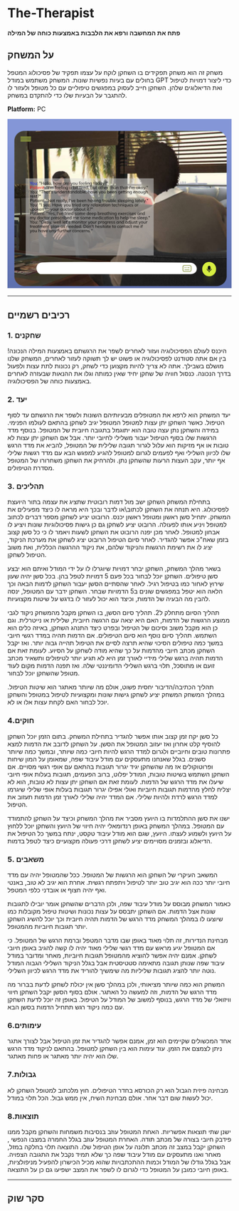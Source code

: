 # The-Therapist

**פתח את המחשבה ורפא את הלבבות באמצעות כוחה של המילה**

## על המשחק
משחק זה הוא משחק תפקידים בו השחקן לוקח על עצמו תפקיד של פסיכולוג המטפל בחולים עם בעיות נפשיות שונות. המשחק משתמש במודל GPT כדי ליצור דמויות לטיפול ואת הדיאלוגים שלהן. השחקן חייב לעסוק במפגשים טיפוליים עם כל מטופל ולעזור לו להתגבר על הבעיות שלו כדי להתקדם במשחק.

**Platform:** PC

![_](https://github.com/Elon-and-Yosef-games-design/The-Therapist/blob/main/%D7%A6%D7%99%D7%9C%D7%95%D7%9D%20%D7%9E%D7%A1%D7%9A%202023-03-21%20124253.png)

---

## רכיבים רשמיים
### 1. שחקנים
היכנס לעולם הפסיכולוגיה ועזור לאחרים לשפר את הרגשתם באמצעות המילה הנכונה! בין אם אתה סטודנט לפסיכולוגיה או פשוט יש לך תשוקה לעזור לאחרים, המשחק שלנו מושלם בשבילך. אתה לא צריך להיות מקצוען כדי לשחק, רק נכונות לתת עצות ולפעול בדרך הנכונה. כנסול חוויה של שחקן יחיד שאין כמותה וגלו את ההנאות שבעזרה לאחרים באמצעות כוחה של הפסיכולוגיה.

### 2. יעד
יעד המשחק הוא לרפא את המטופלים מבעיותיהם השונות ולשפר את הרגשתם עד לסוף הטיפול.
כאשר השחקן יתן עצות למטופל המטופל יגיב לשחקן בהתאם לעולמו הפנימי. במידה והשחקן נתן עצה טובה הוא יתוגמל בתגובה חיובית של המטופל. בנוסף מדד הרגשות שלו בסוף הטיפול יעבור משלילי לחיובי יותר. אבל אם השחקן יתן עצות לא טובות או אף מזיקות הוא עלול לגרור תגובה שלילית של המטופל, להביא את מדד הרגש שלו לכיוון השלילי ואף לפעמים לגרום למטופל להגיע למפגש הבא עם מדד רגשות שלילי אף יותר, עקב העצות הרעות שהשחקן נתן. ולהרחיק את השחקן משחרורו של המטופל מסדרת הטיפולים.

### 3. תהליכים
בתחילת המשחק השחקן ישב מול דמות רובוטית שתציג את עצמה בתור היועצת לפסיכולוג. היא תנחה את השחקן לכתוב\או לדבר ובכך היא מראה לו כיצד מפעילים את המשחק.
יתחיל סשן ראשון ומטופל ראשון יכנס. הרובוט יציע לשחקן מספר דברים לכתוב למטופל ויניע אותו לפעולה. הרובוט יציע לשחקן גם כן גישות פסיכולוגיות שונות ויציע לו אבחון למטופל.
לאחר מכן יפנה הרובוט את השחקן לשעות ויאמר לו כי כל סשן קצוב בזמן שאח"כ אפשר להגדיר. לאחר סיום הטיפול הרובוט יציג לשחקן את מערכת הניקוד, 
יציג לו את רשימת הרגשות והניקוד שלהם, את ניקוד ההרגשה הכללית, ואת משוב הטיפול לשחקן.

בשאר מהלך המשחק, השחקן יבחר דמויות שיוגרלו לו על ידי המודל ואיתם הוא יבצע סשן טיפולים. השחקן יוכל לבחור בכל פעם 5 דמויות לטפל בהן. 
בכל סשן יהיה שעון שירוץ לאחור כמו בטיפול רגיל. לאחר שהסתיים הסשן יעבור השחקן לדמות הבאה וכך הלאה הוא יטפל במפגשים שונים ב5 הדמויות שבחר.
השחקן ידבר עם המטופל, ינסה להבין מה הבעיה של הדמות, וכיצד הוא יכול לעזור לו בדגש על שיטות מקצועיות.

תהליך הסיום מתחלק ל2. תהליך סיום הסשן, בו השחקן מקבל מהמשחק ניקוד לגבי ממוצע הרגשות של הדמות, האם היא יצאה עם הרגשה חיובית, שלילית או נייטרלית.
וגם כן הוא מקבל משוב וסיכום של הטיפול ובפרט כיצד התנהג השחקן, באיזה כלים הוא השתמש. 
תהליך סיום נוסף הוא סיום הטיפולים. אם הדמות תהיה במדד רגשי חיובי במשך כמה טיפולים הסיכוי שהיא תרצה לסיים את הטיפול תהייה גבוה יותר. ואז יקבל השחקן מכתב
חיובי מהדמות על כך שהיא מודה לשחקן על הסיוע. לעומת זאת אם הדמות תהיה ברגש שלילי מידיי לאורך זמן היא לא תגיע יותר לטיפולים ותשאיר מכתב זועם או מתוסכל, תלוי ברגש השלילי הדומיננטי שלה.
ואז תפנה הדמות מקום לעוד מטופל שהשחקן יוכל לבחור.

תהליך הכתיבה/הדיבור יחסית פשוט, אולם מה שיותר מאתגר הוא שיטות הטיפול. במהלך המשחק המשחק יציע לשחקן גישות שונות ומקצועיות לטיפול במטופל והשחקן יוכל לבחור האם לקחת עצות אלו או לא.

### 4.חוקים

כל סשן יקח זמן קצוב אותו אפשר להגדיר בתחילת המשחק. בתום הזמן יוכל השחקן להוסיף קלט אחרון ואז יעזוב המטופל את הסשן.
על השחקן לדובב את הדמות למצא פתרונות טובים וחיוביים ולגרום למדד הרגש להיות חיובי כמה שיותר, ובמשך כמה שיותר סשנים.
בגלל שאנחנו מתעסקים עם מודל עיבוד שפה, שמאומן על המון שיחות ופרוטוקולים אז מה שהשחקן יגיד יגרור תגובות בהתאם עם אופי רגשי מסויים.
אם השחקן השתמש בשיטות טובות, המודל יפלוט, ברוב הפעמים, תגובות בעלות אופי חיובי שיעלו את מדד הרגש של הדמות.
לעומת זאת אם השחקן יתן עצות לא טובות, הוא לא יצליח לחלץ מהדמות תגובות חיוביות ואולי אפילו יגרור תגובות בעלות אופי שלילי שיגרמו
למדד הרגש לרדת ולהיות שלילי. אם המדד יהיה שלילי לאורך זמן הדמות תעזוב את הטיפול.

ישנו את סשן ההתלמדות בו היועץ מסביר את מהלך המשחק וכיצד על השחקן להתמודד עם המטופל.
במהלך המשחק באופן רנדומאלי יהיה חיווי של היועץ והשחקן יוכל ללחוץ על היועץ ולשמוע לעצתו.
היועץ, שגם הוא מודל עיבוד טקסט, ינתח במשך כל הטיפול את הדיאלוג ובזמנים מסויימים יציע לשחקן
דרכי פעולה מקצועיים כיצד לטפל בדמות.

### 5. משאבים

המשאב העיקרי של השחקן הוא הרגשות של המטופל.
ככל שהמטופל יהיה עם מדד חיובי יותר ככה הוא יגיב טוב יותר לטיפול ויתפתח רגשית.
אחרת הוא יגיב לא טוב, באנטי ואף יהיה חצוף או אובדני כלפי המטפל.

כאמור המשחק מבוסס על מודל עיבוד שפה, ולכן הדברים שהשחקן אומר יובילו לתגובות שונות
אצל הדמות. אם השחקן יתבסס על עצות נכונות ושיטות טיפול מקובלות כמו שיוצעו לו במהלך המשחק
מדד הרגש של הדמות תהיה חיובית וכך יוכל להשיג השחקן יותר תגובות חיוביות מהמטופל.

מבחינת הנדירות, זה תלוי מאוד באופן שבו מדבר המטפל וברמת הרגש של המטופל. כי אם המטופל יגיע 
מראש עם מדד רגשי שלילי מאוד יהיה לו קשה להגיב באופן חיובי לשחקן. אמנם יהיה אפשר להוציא מהמטופל
תגובות חיוביות, מאחר ומדובר במודל עיבוד שפה שנותן תגובה מתאימה סטטיסטית אבל בגלל הניקוד השלילי 
הגבוה המודל נוטה יותר להציג תגובות שליליות מה שימשיך להוריד את מדד הרגש לכיוון השלילי.

המשחק הוא כמה שיותר מציאותי, ולכן במהלך סשן אין יכולת לשחקן לדעת בברור מה מדד הרגש של הדמות,
וזה למעשה כל האתגר. אולם בסוף הסשן יקבל השחקן חיווי וויזואלי של מדד הרגש, בנוסף למשוב של המודל על הטיפול.
באופן זה יוכל לדעת השחקן עם כמה ניקוד רגש תתחיל הדמות בסשן הבא. 

### 6.עימותים

אחד המכשולים שקיימים הוא זמן, אמנם אפשר להגדיר את זמן הטיפול אבל לצורך אתגר ניתן לצמצם את הזמן.
עוד עימות הוא בין השחקן למטופל. בהתאם לניקוד מדד הרגש שלו הוא יהיה יותר מאתגר או פחות מאתגר.

### 7.גבולות

מבחינה פיזית הגבול הוא רק הכורסא בחדר הטיפולים. חוץ מלכתוב למטופל השחקן לא יכול לעשות שום דבר אחר.
אולם מבחינת השיח, אין ממש גבול. הכל תלוי במודל.

### 8.תוצאות

ישנן שתי תוצאות אפשריות. האחת המטופל עוזב בנסיבות משמחות והשחקן מקבל ממנו פידבק חיובי בצורה של מכתב תודה.
האחרת המטופל עוזב בגלל החמרה במצבו הנפשי , השחקן יקבל במצב זה מכתב תלונה על אופן הטיפול שלו.
התוצאה תלוי בחלקה במזל, מאחר ואנו מתעסקים עם מודל עיבוד שפה כך שלא תמיד נקבל את התגובה הצפויה.
אבל בגלל גודלו של המודל וכמות ההתכתבויות שהוא מכיל הכישרון להפעיל מניפולציות, באופן חיובי כמובן על המטופל
כדי לגרום לו לשפר את המצב ישפיעו גם כן על התוצאה.

---

## סקר שוק
